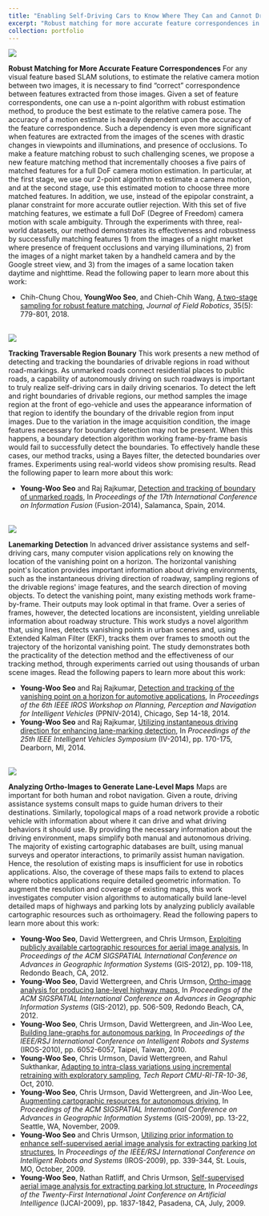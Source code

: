 ```yaml
---
title: "Enabling Self-Driving Cars to Know Where They Can and Cannot Drive"
excerpt: "Robust matching for more accurate feature correspondences in visual SLAM, tracking of traversable region boundary, lanemarking detection, vanishing point tracking for road geometry understanding, analyzing ortho-images to generate lane-level maps."
collection: portfolio
---
```


<img src="/images/two-stage-sampling.png"/>

**Robust Matching for More Accurate Feature Correspondences** For any visual feature based SLAM solutions, to estimate the relative camera motion between two images, it is necessary to find “correct” correspondence between features extracted from those images. Given a set of feature correspondents, one can use a n-point algorithm with robust estimation method, to produce the best estimate to the relative camera pose. The accuracy of a motion estimate is heavily dependent upon the accuracy of the feature correspondence. Such a dependency is even more significant when features are extracted from the images of the scenes with drastic changes in viewpoints and illuminations, and presence of occlusions. To make a feature matching robust to such challenging scenes, we propose a new feature matching method that incrementally chooses a five pairs of matched features for a full DoF camera motion estimation. In particular, at the first stage, we use our 2-point algorithm to estimate a camera motion, and at the second stage, use this estimated motion to choose three more matched features. In addition, we use, instead of the epipolar constraint, a planar constraint for more accurate outlier rejection. With this set of five matching features, we estimate a full DoF (Degree of Freedom) camera motion with scale ambiguity. Through the experiments with three, real-world datasets, our method demonstrates its effectiveness and robustness by successfully matching features 1) from the images of a night market where presence of frequent occlusions and varying illuminations, 2) from the images of a night market taken by a handheld camera and by the Google street view, and 3) from the images of a same location taken daytime and nighttime. Read the following paper to learn more about this work:
* Chih-Chung Chou, **YoungWoo Seo**, and Chieh-Chih Wang, [A two-stage sampling for robust feature matching](https://onlinelibrary.wiley.com/doi/abs/10.1002/rob.21778), *Journal of Field Robotics*, 35(5): 779-801, 2018.  

<br>

<img src="/images/measurement-model-clothoid-1.jpg"/>

**Tracking Traversable Region Bounary** This work presents a new method of detecting and tracking the boundaries of drivable regions in road without road-markings. As unmarked roads connect residential places to public roads, a capability of autonomously driving on such
roadways is important to truly realize self-driving cars in daily driving scenarios. To detect the left and right boundaries of
drivable regions, our method samples the image region at the front of ego-vehicle and uses the appearance information of that
region to identify the boundary of the drivable region from input images. Due to the variation in the image acquisition condition,
the image features necessary for boundary detection may not be present. When this happens, a boundary detection algorithm
working frame-by-frame basis would fail to successfully detect the boundaries. To effectively handle these cases, our method
tracks, using a Bayes filter, the detected boundaries over frames. Experiments using real-world videos show promising results. Read the following paper to learn more about this work:
* **Young-Woo Seo** and Raj Rajkumar, [Detection and tracking of boundary of unmarked roads](https://ieeexplore.ieee.org/document/6916256/?arnumber=6916256), In *Proceedings of the 17th International Conference on Information Fusion* (Fusion-2014), Salamanca, Spain, 2014.

<br>

<img src="/images/instantaneous-driving-direction.png"/> 

**Lanemarking Detection** In advanced driver assistance systems and self-driving cars, many computer vision applications rely on knowing the location of the vanishing point on a horizon. The horizontal vanishing point's location provides important information about driving environments, such as the instantaneous driving direction of roadway, sampling regions of the drivable regions' image features, and the search direction of moving objects. To detect the vanishing point, many existing methods work frame-by-frame. Their outputs may look optimal in that frame. Over a series of frames, however, the detected locations are inconsistent, yielding unreliable information about roadway structure. This work studys a novel algorithm that, using lines, detects vanishing points in urban scenes and, using Extended Kalman Filter (EKF), tracks them over frames to smooth out the trajectory of the horizontal vanishing point. The study demonstrates both the practicality of the detection method and the effectiveness of our tracking method, through experiments carried out using thousands of urban scene images. Read the following papers to learn more about this work:
* **Young-Woo Seo** and Raj Rajkumar, [Detection and tracking of the vanishing point on a horizon for automotive applications](http://www.cs.cmu.edu/~youngwoo/doc/ppniv-14-ywseo.pdf), In *Proceedings of the 6th IEEE IROS Workshop on Planning, Perception and Navigation for Intelligent Vehicles* (PPNIV-2014), Chicago, Sep 14-18, 2014.
* **Young-Woo Seo** and Raj Rajkumar, [Utilizing instantaneous driving direction for enhancing lane-marking detection](https://ieeexplore.ieee.org/document/6856467/), In *Proceedings of the 25th IEEE Intelligent Vehicles Symposium* (IV-2014), pp. 170-175, Dearborn, MI, 2014.
 
<br> 

<img src="/images/uc-starting-chute.png"/>

**Analyzing Ortho-Images to Generate Lane-Level Maps** Maps are important for both human and robot navigation. Given a route, driving assistance systems consult maps to guide human drivers to their destinations. Similarly, topological maps of a road network provide a robotic vehicle with information about where it can drive and what driving behaviors it should use. By providing the necessary information about the driving environment, maps simplify both manual and autonomous driving. The majority of existing cartographic databases are built, using manual surveys and operator interactions, to primarily assist human navigation. Hence, the resolution of existing maps is insufficient for use in robotics applications. Also, the coverage of these maps fails to extend to places where robotics applications require detailed geometric information. To augment the resolution and coverage of existing maps, this work investigates computer vision algorithms to automatically build lane-level detailed maps of highways and parking lots by analyzing publicly available cartographic resources such as orthoimagery. Read the following papers to learn more about this work:
* **Young-Woo Seo**, David Wettergreen, and Chris Urmson, [Exploiting publicly available cartographic resources for aerial image analysis](https://dl.acm.org/citation.cfm?doid=2424321.2424336), In *Proceedings of the ACM SIGSPATIAL International Conference on Advances in Geographic Information Systems* (GIS-2012), pp. 109-118, Redondo Beach, CA, 2012.
* **Young-Woo Seo**, David Wettergreen, and Chris Urmson, [Ortho-image analysis for producing lane-level highway maps](https://dl.acm.org/citation.cfm?doid=2424321.2424401), In *Proceedings of the ACM SIGSPATIAL International Conference on Advances in Geographic Information Systems* (GIS-2012), pp. 506-509, Redondo Beach, CA, 2012. 
* **Young-Woo Seo**, Chris Urmson, David Wettergreen, and Jin-Woo Lee, [Building lane-graphs for autonomous parking](https://ieeexplore.ieee.org/document/5650331/), In *Proceedings of the IEEE/RSJ International Conference on Intelligent Robots and Systems* (IROS-2010), pp. 6052-6057, Taipei, Taiwan, 2010.
* **Young-Woo Seo**, Chris Urmson, David Wettergreen, and Rahul Sukthankar, [Adapting to intra-class variations using incremental retraining with exploratory sampling](https://www.ri.cmu.edu/publications/adapting-to-intra-class-variations-using-incremental-retraining-with-exploratory-sampling/), *Tech Report CMU-RI-TR-10-36*, Oct, 2010.
* **Young-Woo Seo**, Chris Urmson, David Wettergreen, and Jin-Woo Lee, [Augmenting cartographic resources for autonomous driving](https://dl.acm.org/citation.cfm?doid=1653771.1653777), In *Proceedings of the ACM SIGSPATIAL International Conference on Advances in Geographic Information Systems* (GIS-2009), pp. 13-22, Seattle, WA, November, 2009.
* **Young-Woo Seo** and Chris Urmson, [Utilizing prior information to enhance self-supervised aerial image analysis for extracting parking lot structures](https://ieeexplore.ieee.org/document/5354405/), In *Proceedings of the IEEE/RSJ International Conference on Intelligent Robots and Systems* (IROS-2009), pp. 339-344, St. Louis, MO, October, 2009. 
* **Young-Woo Seo**, Nathan Ratliff, and Chris Urmson, [Self-supervised aerial image analysis for extracting parking lot structure](http://ijcai.org/Proceedings/09/Papers/305.pdf), In *Proceedings of the Twenty-First International Joint Conference on Artificial Intelligence* (IJCAI-2009), pp. 1837-1842, Pasadena, CA, July, 2009.
 
